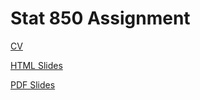 # Stat 850 Assignment

[CV](https://fagyemang2.github.io/FrankAgyemangCV.pdf)

[HTML Slides](https://github.com/fagyemang2/fagyemang2.github.io/blob/main/README.html)

[PDF Slides](https://github.com/fagyemang2/frankagyemang1/blob/main/beamer-demo.pdf)

